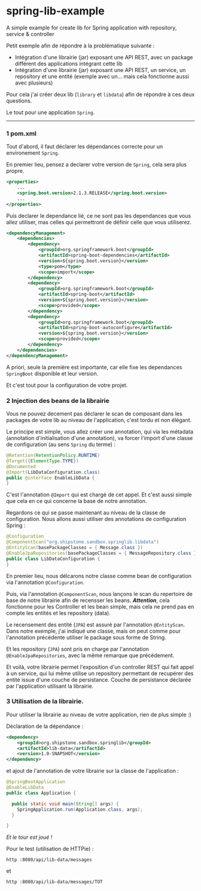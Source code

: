 # spring-lib-example
A simple example for create lib for Spring application with repository, service &amp; controller

Petit exemple afin de répondre à la problématique suivante : 

* Intégration d'une librairie (jar) exposant une API REST, avec un package différent des applications intégrant cette lib
* Intégration d'une librairie (jar) exposant une API REST, un service, un repository et une entité (exemple avec un... mais cela fonctionne aussi avec plusieurs)

Pour cela j'ai créer deux lib (`library` et `libdata`) afin de répondre à ces deux questions.

Le tout pour une application `Spring`.

---

### 1 pom.xml

Tout d'abord, il faut déclarer les dépendances correcte pour un environement `Spring`.

En premier lieu, pensez a declarer votre version de `Spring`, cela sera plus propre.

```xml
<properties>
    ...
    <spring.boot.version>2.1.3.RELEASE</spring.boot.version>
    ...
</properties>
``` 

Puis declarer le dependance lié, ce ne sont pas les dependances que vous allez utiliser, mas celles qui permettront de définir celle que vous utiliserez.

```xml
<dependencyManagement>
    <dependencies>
        <dependency>
            <groupId>org.springframework.boot</groupId>
            <artifactId>spring-boot-dependencies</artifactId>
            <version>${spring.boot.version}</version>
            <type>pom</type>
            <scope>import</scope>
        </dependency>
        <dependency>
            <groupId>org.springframework.boot</groupId>
            <artifactId>spring-boot</artifactId>
            <version>${spring.boot.version}</version>
            <scope>provided</scope>
        </dependency>
        <dependency>
            <groupId>org.springframework.boot</groupId>
            <artifactId>spring-boot-autoconfigure</artifactId>
            <version>${spring.boot.version}</version>
            <scope>provided</scope>
        </dependency>
    </dependencies>
</dependencyManagement>
```

A priori, seule la première est importante, car elle fixe les dependances `SpringBoot` disponible et leur version.

Et c'est tout pour la configuration de votre projet.

### 2 Injection des beans de la librairie

Vous ne pouvez decement pas déclarer le scan de composant dans les packages de votre lib au niveau de l'application,
c'est tordu et non élégant.

Le principe est simple, vous allez créer une annotation, qui via les métadata (annotation d'initialisation d'une annotation),
va forcer l'import d'une classe de configuration (au sens `Spring` du terme) : 

```java
@Retention(RetentionPolicy.RUNTIME)
@Target({ElementType.TYPE})
@Documented
@Import(LibDataConfiguration.class)
public @interface EnableLibData {
}
```

C'est l'annotation `@Import` qui est chargé de cet appel.
Et c'est aussi simple que cela en ce qui concerne la base de notre annotation.

Regardons ce qui se passe maintenant au niveau de la classe de configuration.
Nous allons aussi utiliser des annotations de configuration Spring : 

```java
@Configuration
@ComponentScan("org.shipstone.sandbox.springlib.libdata")
@EntityScan(basePackageClasses = { Message.class })
@EnableJpaRepositories(basePackageClasses = { MessageRepository.class })
public class LibDataConfiguration {
}
```

En premier lieu, nous délcarons notre classe comme bean de configuration via l'annotation `@Configuration`.

Puis, via l'annotation `@ComponentScan`, nous lançons le scan du repertoire de base de notre librairie afin de recensser les beans.
***Attention***, cela fonctionne pour les Controller et les bean simple, mais cela ne prend pas en compte les entités et les repository (data).

Le recensement des entité (`JPA`) est assuré par l'annotation `@EntityScan`.
Dans notre exemple, j'ai indiqué une classe, mais on peut comme pour l'annotation précédente utiliser le package sous forme de String.

Et les repository (`JPA`) sont pris en charge par l'annotation `@EnableJpaRepositories`, avec la même remarque que précédement.

Et voilà, votre librairie permet l'exposition d'un controller REST qui fait appel à un service, qui lui même utilise un repository permettant de recupérer des entité issue d'une couche de persistance.
Couche de persistance déclarée par l'application utilisant la librairie.

### 3 Utilisation de la librairie.

Pour utiliser la librairie au niveau de votre application, rien de plus simple :)

Déclaration de la dépendance : 

```xml
<dependency>
    <groupId>org.shipstone.sandbox.springlib</groupId>
    <artifactId>lib-data</artifactId>
    <version>1.0-SNAPSHOT</version>
</dependency>
```

et ajout de l'annotation de votre librairie sur la classe de l'application : 

```java
@SpringBootApplication
@EnableLibData
public class Application {

  public static void main(String[] args) {
    SpringApplication.run(Application.class, args);
  }

}

```

*Et le tour est joué !*

Pour le test (utilisation de HTTPie) :
```
http :8080/api/lib-data/messages
```
et 
```
http :8080/api/lib-data/messages/TOT
```
